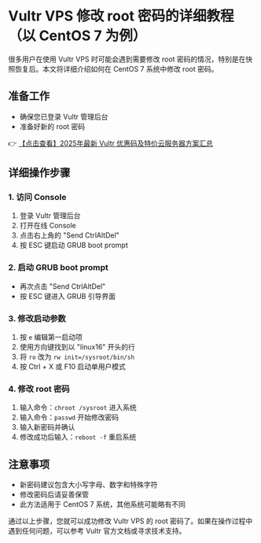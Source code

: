 # Vultr VPS 修改 root 密码的详细教程（以 CentOS 7 为例）

很多用户在使用 Vultr VPS 时可能会遇到需要修改 root 密码的情况，特别是在快照恢复后。本文将详细介绍如何在 CentOS 7 系统中修改 root 密码。

## 准备工作
- 确保您已登录 Vultr 管理后台
- 准备好新的 root 密码

👉 [【点击查看】2025年最新 Vultr 优惠码及特价云服务器方案汇总](https://bit.ly/VuLtr)

## 详细操作步骤

### 1. 访问 Console
1. 登录 Vultr 管理后台
2. 打开在线 Console
3. 点击右上角的 "Send CtrlAltDel"
4. 按 ESC 键启动 GRUB boot prompt

### 2. 启动 GRUB boot prompt
- 再次点击 "Send CtrlAltDel"
- 按 ESC 键进入 GRUB 引导界面

### 3. 修改启动参数
1. 按 `e` 编辑第一启动项
2. 使用方向键找到以 "linux16" 开头的行
3. 将 `ro` 改为 `rw init=/sysroot/bin/sh`
4. 按 Ctrl + X 或 F10 启动单用户模式

### 4. 修改 root 密码
1. 输入命令：`chroot /sysroot` 进入系统
2. 输入命令：`passwd` 开始修改密码
3. 输入新密码并确认
4. 修改成功后输入：`reboot -f` 重启系统

## 注意事项
- 新密码建议包含大小写字母、数字和特殊字符
- 修改密码后请妥善保管
- 此方法适用于 CentOS 7 系统，其他系统可能略有不同

通过以上步骤，您就可以成功修改 Vultr VPS 的 root 密码了。如果在操作过程中遇到任何问题，可以参考 Vultr 官方文档或寻求技术支持。